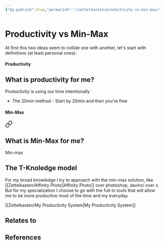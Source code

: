 ```yaml
---
{"dg-publish":true,"permalink":"/zettelkasten/productivity-vs-min-max/","title":"Productivity vs Min-Max","tags":["status/todo","core/productivity"],"noteIcon":"","created":"2023-10-25T10:24:03.283+01:00","updated":"2023-10-25T11:11:13.980+01:00"}
---
```



# Productivity vs Min-Max

At first this two ideas seem to collide one with another, let's start with definitions (at least personal ones):

#### Productivity

<div class="transclusion internal-embed is-loaded"><div class="markdown-embed">



## What is productivity for me?
Productivity is using our time intentionally 


- The 20min method - Start by 20min and then you're free


</div></div>


#### Min-Max

<div class="transclusion internal-embed is-loaded"><a class="markdown-embed-link" href="/zettelkasten/min-max/#what-is-min-max-for-me" aria-label="Open link"><svg xmlns="http://www.w3.org/2000/svg" width="24" height="24" viewBox="0 0 24 24" fill="none" stroke="currentColor" stroke-width="2" stroke-linecap="round" stroke-linejoin="round" class="svg-icon lucide-link"><path d="M10 13a5 5 0 0 0 7.54.54l3-3a5 5 0 0 0-7.07-7.07l-1.72 1.71"></path><path d="M14 11a5 5 0 0 0-7.54-.54l-3 3a5 5 0 0 0 7.07 7.07l1.71-1.71"></path></svg></a><div class="markdown-embed">



## What is Min-Max for me?
Min-max


</div></div>




## The T-Knoledge model

For my broad knowledge I try to approach with the min-max solution, like [[Zettelkasten/Affinity Photo\|Affinity Photo]] over photoshop, davinci over x. But for my specialization I choose to go with the full-in tools that will allow me to be more productive most of the time and my everyday.

[[Zettelkasten/My Productivity System\|My Productivity System]]
## Relates to
## References
